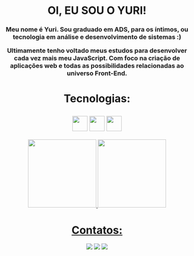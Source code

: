 <h1 align="center">OI, EU SOU O YURI!</h1>

<h3 align="center">
Meu nome é Yuri. Sou graduado em ADS, para os íntimos, ou tecnologia em análise e desenvolvimento de sistemas :)
<br>

Ultimamente tenho voltado meus estudos para desenvolver cada vez mais meu JavaScript. Com foco na criação de aplicações web e todas as possibilidades relacionadas ao universo Front-End.
</h3>

<h1 align="center">Tecnologias: </h1>

 <h2 align="center">
 <img src="https://cdn.jsdelivr.net/gh/devicons/devicon@latest/icons/html5/html5-original-wordmark.svg" width="40" height="40"/> <img src="https://cdn.jsdelivr.net/gh/devicons/devicon@latest/icons/css3/css3-original-wordmark.svg" width="40" height="40"/> <img src="https://cdn.jsdelivr.net/gh/devicons/devicon@latest/icons/javascript/javascript-plain.svg" width="40" height="40"/>
</h2>

          
          
          

<div align="center">
<a href="https://github.com/yuri-santos00/">
<img loading="lazy" height="180em" src="https://github-readme-stats.vercel.app/api/top-langs/?username=YuriSantos00&layout=compact&langs_count=7&theme=dracula"/>
<img loading="lazy" height="180em" src="https://github-readme-stats.vercel.app/api?username=YuriSantos00&show_icons=true&theme=dracula&include_all_commits=true&count_private=true"/>
</div>

<h1 align="center">Contatos: </h1>

<div align="center">

<a href="https://www.instagram.com/yurisantos00_" target="_blank"><img loading="lazy" src="https://img.shields.io/badge/-Instagram-%23E4405F?style=for-the-badge&logo=instagram&logoColor=white" target="_blank"></a>
<a href = "mailto:lousantos.ti@gmail.com"><img loading="lazy" src="https://img.shields.io/badge/Gmail-D14836?style=for-the-badge&logo=gmail&logoColor=white" target="_blank"></a>
<a href="https://www.linkedin.com/in/yuri-santos00/" target="_blank"><img loading="lazy" src="https://img.shields.io/badge/-LinkedIn-%230077B5?style=for-the-badge&logo=linkedin&logoColor=white" target="_blank"></a>   
</div>

